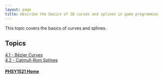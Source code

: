 ```yaml
---
layout: page
title: Describe the basics of 3D curves and splines in game programming.
---
```

This topic covers the basics of curves and splines.

## Topics
[4.1 - Bézier Curves](bezier.md)<br>
[4.2 - Catmull-Rom Splines](splines.md)

#### [PHSY1521 Home](../)